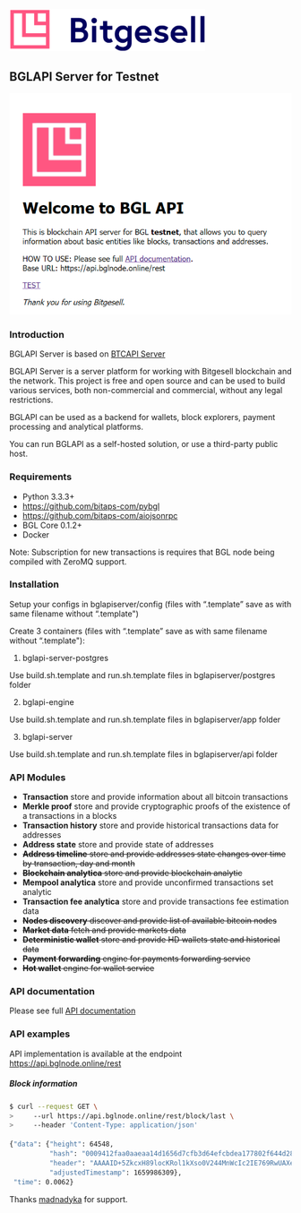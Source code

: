 
<img src="doc/logo.svg" width="350">


## BGLAPI Server for Testnet

<img src="doc/apibglnode.png">

### Introduction

BGLAPI Server is based on [BTCAPI Server](https://github.com/bitaps-com/btcapiserver)

BGLAPI Server is a server platform for working with Bitgesell blockchain and the network. 
This project is free and open source and can be used to build various services, 
both non-commercial and commercial, without any legal restrictions.

BGLAPI can be used as a backend for wallets, block explorers, payment processing and analytical platforms.

You can run BGLAPI as a self-hosted solution, or use a third-party public host.

### Requirements

* Python 3.3.3+
* https://github.com/bitaps-com/pybgl
* https://github.com/bitaps-com/aiojsonrpc
* BGL Core 0.1.2+
* Docker

Note: Subscription for new transactions is requires that BGL node being compiled with ZeroMQ support.

### Installation

Setup your configs in bglapiserver/config (files with “.template” save as with same filename without “.template")

Create 3 containers  (files with “.template” save as with same filename without “.template"):

1) bglapi-server-postgres 

Use build.sh.template and run.sh.template files in bglapiserver/postgres folder 

2) bglapi-engine

Use build.sh.template and run.sh.template files in bglapiserver/app folder 

3) bglapi-server

Use build.sh.template and run.sh.template files in bglapiserver/api folder 

### API Modules

* **Transaction** store and provide information about all bitcoin transactions
* **Merkle proof** store and provide cryptographic proofs of the existence of a transactions in a blocks
* **Transaction history** store and provide historical transactions data for addresses 
* **Address state** store and provide state of addresses
* ~~**Address timeline** store and provide addresses state changes over time by transaction, day and month~~
* ~~**Blockchain analytica** store and provide blockchain analytic~~
* **Mempool analytica** store and provide unconfirmed transactions set analytic
* **Transaction fee analytica** store and provide transactions fee estimation data
* ~~**Nodes discovery** discover and provide list of available bitcoin nodes~~
* ~~**Market data** fetch and provide markets data~~
* ~~**Deterministic wallet** store and provide HD wallets state and historical data~~
* ~~**Payment forwarding** engine for payments forwarding service~~
* ~~**Hot wallet** engine for wallet service~~

### API documentation

Please see full [API documentation](https://github.com/bitaps-com/bglapiserver/tree/master/api)

### API examples

API implementation is available at the endpoint https://api.bglnode.online/rest

##### Block information

``` bash
$ curl --request GET \
>     --url https://api.bglnode.online/rest/block/last \
>     --header 'Content-Type: application/json'

{"data": {"height": 64548,
          "hash": "0009412faa0aaeaa14d1656d7cfb3d64efcbdea177802f644d28963d3d046314", 
          "header": "AAAAID+5ZkcxH89locKRol1kXso0V244MnWcIc2IE769RwUAXeEnhzp6M3+iPt1LPc2vkGl+17SaSSHz6ErMHluVGH6FYfFi//8PH4sdAAAE", 
          "adjustedTimestamp": 1659986309}, 
 "time": 0.0062}
```

Thanks [madnadyka](https://github.com/madnadyka) for support.
